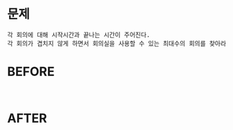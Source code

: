 # 문제

<pre>
각 회의에 대해 시작시간과 끝나는 시간이 주어진다.
각 회의가 겹치지 않게 하면서 회의실을 사용할 수 있는 최대수의 회의를 찾아라.
</pre>

# BEFORE

<pre>

</pre>

# AFTER

<pre>

</pre>

